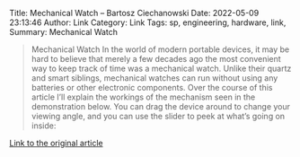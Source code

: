 Title: Mechanical Watch – Bartosz Ciechanowski
Date: 2022-05-09 23:13:46
Author: Link
Category: Link
Tags: sp, engineering, hardware, link, 
Summary: Mechanical Watch

> Mechanical Watch
> In the world of modern portable devices, it may be hard to believe that merely a few decades ago the most convenient way to keep track of time was a mechanical watch. Unlike their quartz and smart siblings, mechanical watches can run without using any batteries or other electronic components.
> Over the course of this article I’ll explain the workings of the mechanism seen in the demonstration below. You can drag the device around to change your viewing angle, and you can use the slider to peek at what’s going on inside:

[Link to the original article](https://ciechanow.ski/mechanical-watch/)
